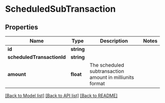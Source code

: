 # ScheduledSubTransaction

## Properties
Name | Type | Description | Notes
------------ | ------------- | ------------- | -------------
**id** | **string** |  | 
**scheduledTransactionId** | **string** |  | 
**amount** | **float** | The scheduled subtransaction amount in milliunits format | 

[[Back to Model list]](../README.md#documentation-for-models) [[Back to API list]](../README.md#documentation-for-api-endpoints) [[Back to README]](../README.md)


